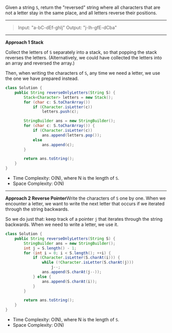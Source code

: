 Given a string `S`, return the "reversed" string where all characters that are not a letter stay in the same place, and all letters reverse their positions.

---

> Input: "a-bC-dEf-ghIj"
> Output: "j-Ih-gfE-dCba"

---

**Approach 1 Stack**

Collect the letters of `S` separately into a stack, so that popping the stack reverses the letters. (Alternatively, we could have collected the letters into an array and reversed the array.)

Then, when writing the characters of `S`, any time we need a letter, we use the one we have prepared instead.

```java
class Solution {
    public String reverseOnlyLetters(String S) {
        Stack<Character> letters = new Stack();
        for (char c: S.toCharArray())
            if (Character.isLetter(c))
                letters.push(c);

        StringBuilder ans = new StringBuilder();
        for (char c: S.toCharArray()) {
            if (Character.isLetter(c))
                ans.append(letters.pop());
            else
                ans.append(c);
        }

        return ans.toString();
    }
}
```

- Time Complexity: O(N), where N is the length of `S`.
- Space Complexity: O(N)

----

**Approach 2 Reverse Pointer**Write the characters of `S` one by one. When we encounter a letter, we want to write the next letter that occurs if we iterated through the string backwards.

So we do just that: keep track of a pointer `j` that iterates through the string backwards. When we need to write a letter, we use it.

```java
class Solution {
    public String reverseOnlyLetters(String S) {
        StringBuilder ans = new StringBuilder();
        int j = S.length() - 1;
        for (int i = 0; i < S.length(); ++i) {
            if (Character.isLetter(S.charAt(i))) {
                while (!Character.isLetter(S.charAt(j)))
                    j--;
                ans.append(S.charAt(j--));
            } else {
                ans.append(S.charAt(i));
            }
        }

        return ans.toString();
    }
}
```

- Time Complexity: O(N), where N is the length of `S`.
- Space Complexity: O(N)
